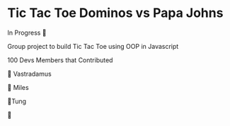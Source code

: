 # Tic Tac Toe Dominos vs Papa Johns

In Progress 🚀

Group project to build Tic Tac Toe using OOP in Javascript

100 Devs Members that Contributed

👋 Vastradamus

👋 Miles

👋Tung

👋
